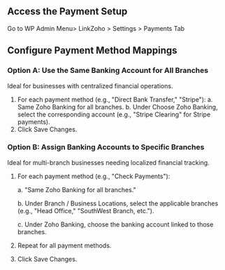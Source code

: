 ## **Access the Payment Setup**
Go to WP Admin Menu> LinkZoho > Settings > Payments Tab

## **Configure Payment Method Mappings**

### **Option A: Use the Same Banking Account for All Branches**

Ideal for businesses with centralized financial operations.

1. For each payment method (e.g., "Direct Bank Transfer," "Stripe"):
    a.  Same Zoho Banking for all branches.
    b. Under Choose Zoho Banking, select the corresponding account (e.g., "Stripe Clearing" for Stripe payments).
2. Click Save Changes.

### **Option B: Assign Banking Accounts to Specific Branches**

Ideal for multi-branch businesses needing localized financial tracking.

1. For each payment method (e.g., "Check Payments"):

    a. "Same Zoho Banking for all branches."

    b. Under Branch / Business Locations, select the applicable branches (e.g., "Head Office," "SouthWest Branch, etc.").
    
    c. Under Zoho Banking, choose the banking account linked to those branches.
    
2. Repeat for all payment methods.
3. Click Save Changes.

